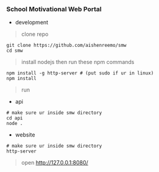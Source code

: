 ### School Motivational Web Portal

- development
> clone repo
```
git clone https://github.com/aishenreemo/smw
cd smw
```
> install nodejs then run these npm commands
```
npm install -g http-server # (put sudo if ur in linux)
npm install
```
> run
- api
```
# make sure ur inside smw directory
cd api
node .
```
- website
```
# make sure ur inside smw directory
http-server
```
> open http://127.0.0.1:8080/
